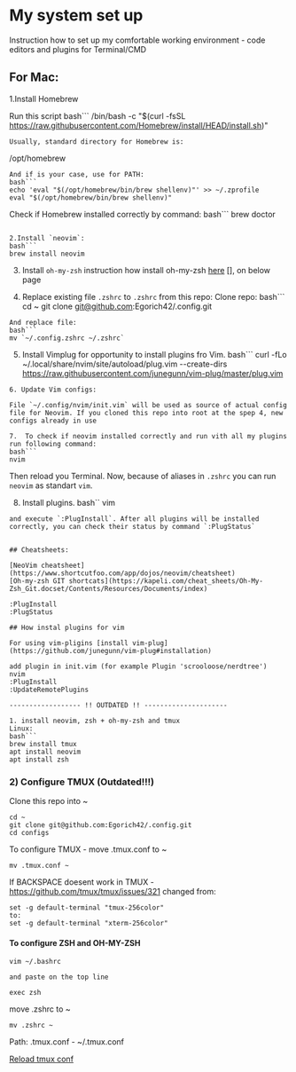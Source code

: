 # My system set up

Instruction how to set up my comfortable working environment - code editors and plugins for Terminal/CMD

## For Mac:
1.Install Homebrew

Run this script 
bash```
/bin/bash -c "$(curl -fsSL https://raw.githubusercontent.com/Homebrew/install/HEAD/install.sh)"
```
Usually, standard directory for Homebrew is:
```
/opt/homebrew
```
And if is your case, use for PATH:
bash```
echo 'eval "$(/opt/homebrew/bin/brew shellenv)"' >> ~/.zprofile
eval "$(/opt/homebrew/bin/brew shellenv)"
```

Check if Homebrew installed correctly by command:
bash```
brew doctor
```

2.Install `neovim`:
bash```
brew install neovim 
```

3. Install `oh-my-zsh`
instruction how install oh-my-zsh [here](https://ohmyz.sh/) [], on below page

4. Replace existing file `.zshrc` to `.zshrc` from this repo:
Clone repo:
bash```
cd ~
git clone git@github.com:Egorich42/.config.git
```
And replace file:
bash```
mv `~/.config.zshrc ~/.zshrc`
```

5. Install Vimplug for opportunity to install plugins fro Vim.
bash```
 curl -fLo ~/.local/share/nvim/site/autoload/plug.vim --create-dirs \
    https://raw.githubusercontent.com/junegunn/vim-plug/master/plug.vim
```
6. Update Vim configs:

File `~/.config/nvim/init.vim` will be used as source of actual config file for Neovim. If you cloned this repo into root at the spep 4, new configs already in use

7.  To check if neovim installed correctly and run vith all my plugins run following command:
bash```
nvim
```
Then reload you Terminal. Now, because of aliases in `.zshrc` you can run `neovim` as standart `vim`.

8. Install plugins. 
bash``
vim
```
and execute `:PlugInstall`. After all plugins will be installed correctly, you can check their status by command `:PlugStatus`


## Cheatsheets:

[NeoVim cheatsheet](https://www.shortcutfoo.com/app/dojos/neovim/cheatsheet)
[Oh-my-zsh GIT shortcats](https://kapeli.com/cheat_sheets/Oh-My-Zsh_Git.docset/Contents/Resources/Documents/index)

:PlugInstall
:PlugStatus

## How instal plugins for vim

For using vim-pligins [install vim-plug](https://github.com/junegunn/vim-plug#installation)

add plugin in init.vim (for example Plugin 'scrooloose/nerdtree')
nvim
:PlugInstall
:UpdateRemotePlugins

------------------ !! OUTDATED !! ---------------------

1. install neovim, zsh + oh-my-zsh and tmux
Linux:
bash```
brew install tmux 
apt install neovim 
apt install zsh 
```



### 2) Configure TMUX (Outdated!!!)

Clone this repo into ~
```
cd ~
git clone git@github.com:Egorich42/.config.git
cd configs
```

To configure TMUX - move .tmux.conf to ~
```
mv .tmux.conf ~
```

If BACKSPACE doesent work in TMUX - https://github.com/tmux/tmux/issues/321
changed from:
```
set -g default-terminal "tmux-256color"
to:
set -g default-terminal "xterm-256color"
```

#### To configure ZSH and OH-MY-ZSH
```
vim ~/.bashrc

and paste on the top line

exec zsh
```

move .zshrc to ~
```
mv .zshrc ~
```

Path:
.tmux.conf - ~/.tmux.conf

[Reload tmux conf](https://blog.sanctum.geek.nz/reloading-tmux-config/)


